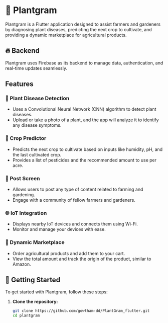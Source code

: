 # 🌱 Plantgram

Plantgram is a Flutter application designed to assist farmers and gardeners by diagnosing plant diseases, predicting the next crop to cultivate, and providing a dynamic marketplace for agricultural products. 

## 🔥 Backend

Plantgram uses Firebase as its backend to manage data, authentication, and real-time updates seamlessly.

## Features

### 🧬 Plant Disease Detection
- Uses a Convolutional Neural Network (CNN) algorithm to detect plant diseases.
- Upload or take a photo of a plant, and the app will analyze it to identify any disease symptoms.

### 🌾 Crop Predictor
- Predicts the next crop to cultivate based on inputs like humidity, pH, and the last cultivated crop.
- Provides a list of pesticides and the recommended amount to use per acre.

### 📲 Post Screen
- Allows users to post any type of content related to farming and gardening.
- Engage with a community of fellow farmers and gardeners.

### 🌐 IoT Integration
- Displays nearby IoT devices and connects them using Wi-Fi.
- Monitor and manage your devices with ease.

### 🛒 Dynamic Marketplace
- Order agricultural products and add them to your cart.
- View the total amount and track the origin of the product, similar to Amazon.


## 🚀 Getting Started

To get started with Plantgram, follow these steps:

1. **Clone the repository:**
   ```bash
   git clone https://github.com/gowtham-dd/PlantGram_flutter.git
   cd plantgram

